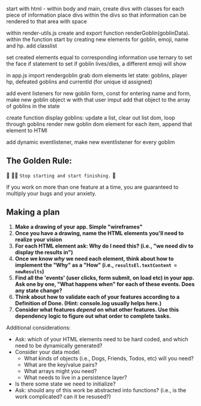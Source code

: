 start with html - within body and main, create divs with classes for each piece of information
place divs within the divs so that information can be rendered to that area with space

within render-utils.js create and export function renderGoblin(goblinData). within the function
start by creating new elements for goblin, emoji, name and hp.
add classlist 

set created elements equal to corresponding information
use ternary to set the face
if statement to set if goblin lives/dies, a different emoji will show

in app.js import rendergoblin 
grab dom elements
let state: goblins, player hp, defeated goblins and currentId (for unique id assigned)

add event listeners for new goblin form, const for entering name and form, make new goblin object w
with that user imput
add that object to the array of goblins in the state

create function display goblins: update a list, clear out list dom, loop through goblins
render new goblin dom element for each item, append that element to HTMl

add dynamic eventlistener, make new eventlistener for every goblim










## The Golden Rule: 

🦸 🦸‍♂️ `Stop starting and start finishing.` 🏁

If you work on more than one feature at a time, you are guaranteed to multiply your bugs and your anxiety.

## Making a plan

1) **Make a drawing of your app. Simple "wireframes"**
1) **Once you have a drawing, name the HTML elements you'll need to realize your vision**
1) **For each HTML element ask: Why do I need this? (i.e., "we need div to display the results in")** 
1) **Once we know _why_ we need each element, think about how to implement the "Why" as a "How" (i.e., `resultsEl.textContent = newResults`)**
1) **Find all the 'events' (user clicks, form submit, on load etc) in your app. Ask one by one, "What happens when" for each of these events. Does any state change?**
1) **Think about how to validate each of your features according to a Definition of Done. (Hint: console.log usually helps here.)**
1) **Consider what features _depend_ on what other features. Use this dependency logic to figure out what order to complete tasks.**

Additional considerations:
- Ask: which of your HTML elements need to be hard coded, and which need to be dynamically generated?
- Consider your data model. 
  - What kinds of objects (i.e., Dogs, Friends, Todos, etc) will you need? 
  - What are the key/value pairs? 
  - What arrays might you need? 
  - What needs to live in a persistence layer?
- Is there some state we need to initialize?
- Ask: should any of this work be abstracted into functions? (i.e., is the work complicated? can it be resused?)
